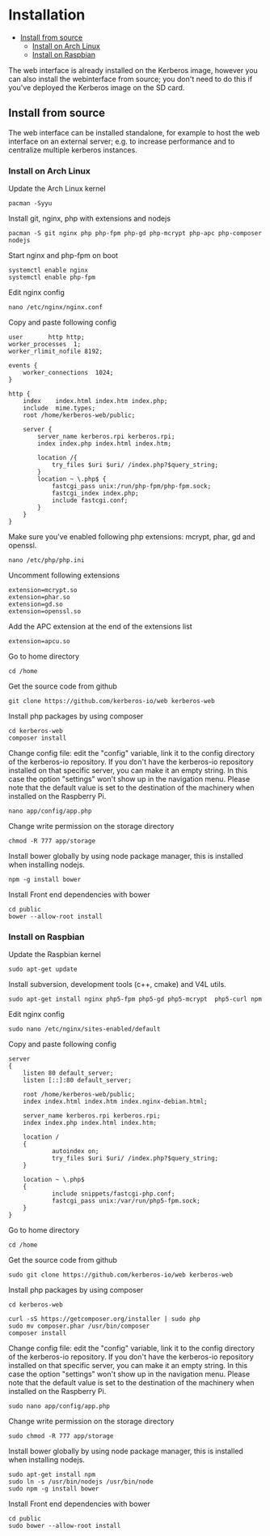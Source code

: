 # Installation

* [Install from source](#install-from-source)
    * [Install on Arch Linux](#install-from-source-on-arch-linux)
    * [Install on Raspbian](#install-from-source-on-raspbian)
    
The web interface is already installed on the Kerberos image, however you can also install the webinterface from source; you don't need to do this if you've deployed the Kerberos image on the SD card.

<a name="install-from-source"></a>
## Install from source

The web interface can be installed standalone, for example to host the web interface on an external server; e.g. to increase performance and to centralize multiple kerberos instances.

<a name="install-from-source-on-arch-linux"></a>
### Install on Arch Linux

Update the Arch Linux kernel

    pacman -Syyu

Install git, nginx, php with extensions and nodejs

    pacman -S git nginx php php-fpm php-gd php-mcrypt php-apc php-composer nodejs

Start nginx and php-fpm on boot

    systemctl enable nginx
    systemctl enable php-fpm

Edit nginx config

    nano /etc/nginx/nginx.conf

Copy and paste following config

    user       http http;
    worker_processes  1;
    worker_rlimit_nofile 8192;

    events {
        worker_connections  1024;
    }

    http {
        index    index.html index.htm index.php;
        include  mime.types;
        root /home/kerberos-web/public;
        
        server {
            server_name kerberos.rpi kerberos.rpi;
            index index.php index.html index.htm;

            location /{
                try_files $uri $uri/ /index.php?$query_string;
            }
            location ~ \.php$ {
                fastcgi_pass unix:/run/php-fpm/php-fpm.sock;
                fastcgi_index index.php;
                include fastcgi.conf;
            }
        }
    }

Make sure you've enabled following php extensions: mcrypt, phar, gd and openssl.

    nano /etc/php/php.ini

Uncomment following extensions

    extension=mcrypt.so
    extension=phar.so
    extension=gd.so
    extension=openssl.so

Add the APC extension at the end of the extensions list

    extension=apcu.so

Go to home directory
    
    cd /home

Get the source code from github

    git clone https://github.com/kerberos-io/web kerberos-web

Install php packages by using composer

    cd kerberos-web
    composer install

Change config file: edit the "config" variable, link it to the config directory of the kerberos-io repository. If you don't have the kerberos-io repository installed on that specific server, you can make it an empty string. In this case the option "settings" won't show up in the navigation menu. Please note that the default value is set to the destination of the machinery when installed on the Raspberry Pi.

    nano app/config/app.php

Change write permission on the storage directory

    chmod -R 777 app/storage

Install bower globally by using node package manager, this is installed when installing nodejs.

    npm -g install bower

Install Front end dependencies with bower
    
    cd public
    bower --allow-root install
    
<a name="install-from-source-on-raspbian"></a>
### Install on Raspbian
    
Update the Raspbian kernel

    sudo apt-get update

Install subversion, development tools (c++, cmake) and V4L utils.

    sudo apt-get install nginx php5-fpm php5-gd php5-mcrypt  php5-curl npm

Edit nginx config

    sudo nano /etc/nginx/sites-enabled/default 
    
Copy and paste following config

    server
    {
        listen 80 default_server;
        listen [::]:80 default_server;

        root /home/kerberos-web/public;
        index index.html index.htm index.nginx-debian.html;

        server_name kerberos.rpi kerberos.rpi;
        index index.php index.html index.htm;

        location /
        {
                autoindex on;
                try_files $uri $uri/ /index.php?$query_string;
        }

        location ~ \.php$
        {
                include snippets/fastcgi-php.conf;
                fastcgi_pass unix:/var/run/php5-fpm.sock;
        }
    }

Go to home directory
    
    cd /home

Get the source code from github

    sudo git clone https://github.com/kerberos-io/web kerberos-web

Install php packages by using composer

    cd kerberos-web
    
    curl -sS https://getcomposer.org/installer | sudo php
    sudo mv composer.phar /usr/bin/composer
    composer install

Change config file: edit the "config" variable, link it to the config directory of the kerberos-io repository. If you don't have the kerberos-io repository installed on that specific server, you can make it an empty string. In this case the option "settings" won't show up in the navigation menu. Please note that the default value is set to the destination of the machinery when installed on the Raspberry Pi.

    sudo nano app/config/app.php

Change write permission on the storage directory

    sudo chmod -R 777 app/storage

Install bower globally by using node package manager, this is installed when installing nodejs.

    sudo apt-get install npm
    sudo ln -s /usr/bin/nodejs /usr/bin/node
    sudo npm -g install bower

Install Front end dependencies with bower
    
    cd public
    sudo bower --allow-root install